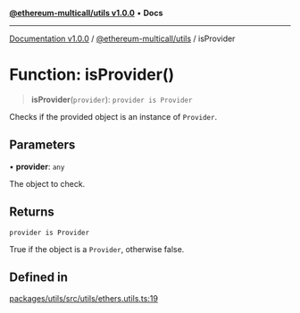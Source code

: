 [**@ethereum-multicall/utils v1.0.0**](../README.md) • **Docs**

***

[Documentation v1.0.0](../../../packages.md) / [@ethereum-multicall/utils](../README.md) / isProvider

# Function: isProvider()

> **isProvider**(`provider`): `provider is Provider`

Checks if the provided object is an instance of `Provider`.

## Parameters

• **provider**: `any`

The object to check.

## Returns

`provider is Provider`

True if the object is a `Provider`, otherwise false.

## Defined in

[packages/utils/src/utils/ethers.utils.ts:19](https://github.com/niZmosis/ethereum-multicall/blob/2a2d077a99c23b464a4e40dd6375d06ce98594bd/packages/utils/src/utils/ethers.utils.ts#L19)
